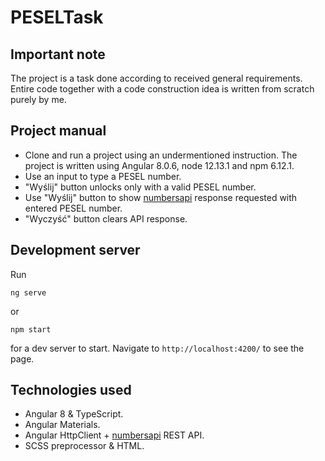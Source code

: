 # PESELTask

## Important note
The project is a task done according to received general requirements. Entire code together with a code construction idea is written from scratch purely by me.

## Project manual
- Clone and run a project using an undermentioned instruction. The project is written using Angular 8.0.6, node 12.13.1 and npm 6.12.1.
- Use an input to type a PESEL number.
- "Wyślij" button unlocks only with a valid PESEL number.
- Use "Wyślij" button to show [numbersapi](http://numbersapi.com) response requested with entered PESEL number.
- "Wyczyść" button clears API response.

## Development server
Run 
```
ng serve
```
or 
```
npm start
```
for a dev server to start. Navigate to `http://localhost:4200/` to see the page.

## Technologies used
- Angular 8 & TypeScript.
- Angular Materials.
- Angular HttpClient + [numbersapi](http://numbersapi.com) REST API.
- SCSS preprocessor & HTML.
